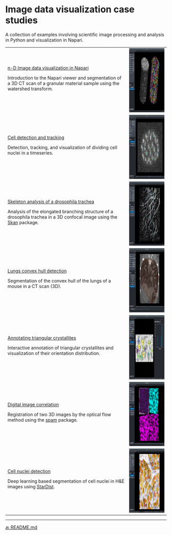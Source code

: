 # Image data visualization case studies

A collection of examples involving scientific image processing and analysis in Python and visualization in Napari.

<table>
  <tr>
    <td style="vertical-align: center;">
      <a href="segmentation_3d.ipynb">n-D Image data visualization in Napari</a>
      <p>Introduction to the Napari viewer and segmentation of a 3D CT scan of a granular material sample using the watershed transform.</p>
    </td>
    <td>
      <a href="segmentation_3d.ipynb">
        <img src="../images/segmentation_fig.png" alt="segmentation_3d.ipynb" height="200px">
      </a>
    </td>
  </tr>
  <tr>
    <td style="vertical-align: center;">
      <a href="tracking_2d.ipynb">Cell detection and tracking</a>
      <p>Detection, tracking, and visualization of dividing cell nuclei in a timeseries.</p>
    </td>
    <td>
      <a href="tracking_2d.ipynb">
        <img src="../images/tracking_fig.png" alt="tracking_2d.ipynb" height="200px">
      </a>
    </td>
  </tr>
  <tr>
    <td style="vertical-align: center;">
      <a href="skeletonization.ipynb">Skeleton analysis of a drosophila trachea</a>
      <p>Analysis of the elongated branching structure of a drosophila trachea in a 3D confocal image using the <a href="https://skeleton-analysis.org/stable/index.html">Skan</a> package.</p>
    </td>
    <td>
      <a href="skeletonization.ipynb">
        <img src="../images/drosofig.png" alt="skeletonization.ipynb" height="200px">
      </a>
    </td>
  </tr>
  <tr>
    <td style="vertical-align: center;">
      <a href="lungs_segmentation_ct.ipynb">Lungs convex hull detection</a>
      <p>Segmentation of the convex hull of the lungs of a mouse in a CT scan (3D).</p>
    </td>
    <td>
      <a href="lungs_segmentation_ct.ipynb">
        <img src="../images/lungs_fig.png" alt="lungs_segmentation_ct.ipynb" height="200px">
      </a>
    </td>
  </tr>
  <tr>
    <td style="vertical-align: center;">
      <a href="crystallites_annotation.ipynb">Annotating triangular crystallites</a>
      <p>Interactive annotation of triangular crystallites and visualization of their orientation distribution.</p>
    </td>
    <td>
      <a href="crystallites_annotation.ipynb">
        <img src="../images/triangles_fig.png" alt="crystallites_annotation.ipynb" height="200px">
      </a>
    </td>
  </tr>
  <tr>
    <td style="vertical-align: center;">
      <a href="image_correlation.ipynb">Digital image correlation</a>
      <p>Registration of two 3D images by the optical flow method using the <a href="https://ttk.gricad-pages.univ-grenoble-alpes.fr/spam/index.html">spam</a> package.</p>
    </td>
    <td>
      <a href="image_correlation.ipynb">
        <img src="../images/dic_fig.png" alt="image_correlation.ipynb" height="200px">
      </a>
    </td>
  </tr>
  <tr>
    <td style="vertical-align: center;">
      <a href="nuclei_stardist.ipynb">Cell nuclei detection</a>
      <p>Deep learning based segmentation of cell nuclei in H&E images using <a href="https://github.com/stardist/stardist">StarDist</a>.</p>
    </td>
    <td>
      <a href="nuclei_stardist.ipynb">
        <img src="../images/stardist_fig.png" alt="nuclei_stardist.ipynb" height="200px">
      </a>
    </td>
  </tr>
</table>

------
[🔙 README.md](../README.md)